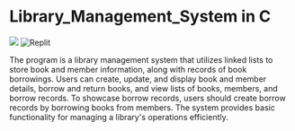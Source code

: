 # Library_Management_System in C
![](https://img.shields.io/badge/C-00599C?style=for-the-badge&logo=c&logoColor=white)  ![Replit](https://img.shields.io/badge/Replit-DD1200?style=for-the-badge&logo=Replit&logoColor=white)

The program is a library management system that utilizes linked lists to store book and member information, along with records of book borrowings. Users can create, update, and display book and member details, borrow and return books, and view lists of books, members, and borrow records. To showcase borrow records, users should create borrow records by borrowing books from members. The system provides basic functionality for managing a library's operations efficiently.
